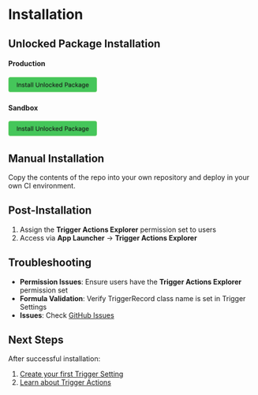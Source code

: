 # Installation

## Unlocked Package Installation

#### Production
<a href="https://login.salesforce.com/packaging/installPackage.apexp?p0=04tJ8000000oojGIAQ" target="_blank">
  <img width="180" alt="Deploy to Salesforce"
       src="https://github.com/dschibster/apex-trigger-actions-explorer/blob/main/res/deploy_unlocked.png?raw=true"></a>

#### Sandbox
<a href="https://test.salesforce.com/packaging/installPackage.apexp?p0=04tJ8000000oojGIAQ" target="_blank">
  <img width="180" alt="Deploy to Salesforce"
       src="https://github.com/dschibster/apex-trigger-actions-explorer/blob/main/res/deploy_unlocked.png?raw=true"></a>

## Manual Installation

Copy the contents of the repo into your own repository and deploy in your own CI environment.

## Post-Installation

1. Assign the **Trigger Actions Explorer** permission set to users
2. Access via **App Launcher** → **Trigger Actions Explorer**


## Troubleshooting

- **Permission Issues**: Ensure users have the **Trigger Actions Explorer** permission set
- **Formula Validation**: Verify TriggerRecord class name is set in Trigger Settings
- **Issues**: Check [GitHub Issues](https://github.com/dschibster/apex-trigger-actions-explorer/issues)

## Next Steps

After successful installation:

1. [Create your first Trigger Setting](creating-trigger-settings.md)
2. [Learn about Trigger Actions](creating-trigger-actions.md)
